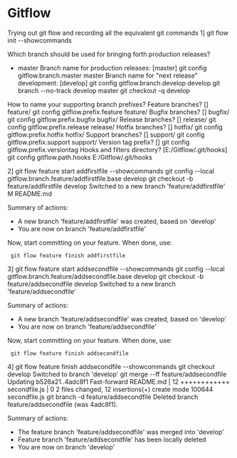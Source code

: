 # Gitflow
Trying out git flow and recording all the equivalent git commands
1] git flow init --showcommands

Which branch should be used for bringing forth production releases?
   - master
Branch name for production releases: [master]
git config gitflow.branch.master master
Branch name for "next release" development: [develop]
git config gitflow.branch.develop develop
git branch --no-track develop master
git checkout -q develop

How to name your supporting branch prefixes?
Feature branches? [] feature/
git config gitflow.prefix.feature feature/
Bugfix branches? [] bugfix/
git config gitflow.prefix.bugfix bugfix/
Release branches? [] release/
git config gitflow.prefix.release release/
Hotfix branches? [] hotfix/
git config gitflow.prefix.hotfix hotfix/
Support branches? [] support/
git config gitflow.prefix.support support/
Version tag prefix? []
git config gitflow.prefix.versiontag
Hooks and filters directory? [E:/Gitflow/.git/hooks]
git config gitflow.path.hooks E:/Gitflow/.git/hooks


2]  git flow feature start addfirstfile --showcommands
git config --local gitflow.branch.feature/addfirstfile.base develop
git checkout -b feature/addfirstfile develop
Switched to a new branch 'feature/addfirstfile'
M       README.md

Summary of actions:
- A new branch 'feature/addfirstfile' was created, based on 'develop'
- You are now on branch 'feature/addfirstfile'

Now, start committing on your feature. When done, use:

     git flow feature finish addfirstfile


3] git flow feature start addsecondfile --showcommands
git config --local gitflow.branch.feature/addsecondfile.base develop
git checkout -b feature/addsecondfile develop
Switched to a new branch 'feature/addsecondfile'

Summary of actions:
- A new branch 'feature/addsecondfile' was created, based on 'develop'
- You are now on branch 'feature/addsecondfile'

Now, start committing on your feature. When done, use:

     git flow feature finish addsecondfile

4]  git flow feature finish addsecondfile --showcommands
git checkout develop
Switched to branch 'develop'
git merge --ff feature/addsecondfile
Updating b526a21..4adc8f1
Fast-forward
 README.md     | 12 ++++++++++++
 secondfile.js |  0
 2 files changed, 12 insertions(+)
 create mode 100644 secondfile.js
git branch -d feature/addsecondfile
Deleted branch feature/addsecondfile (was 4adc8f1).

Summary of actions:
- The feature branch 'feature/addsecondfile' was merged into 'develop'
- Feature branch 'feature/addsecondfile' has been locally deleted
- You are now on branch 'develop'
